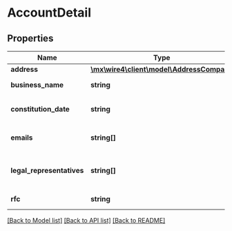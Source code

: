 # AccountDetail

## Properties
Name | Type | Description | Notes
------------ | ------------- | ------------- | -------------
**address** | [**\mx\wire4\client\model\AddressCompany**](AddressCompany.md) |  | [optional] 
**business_name** | **string** | El nombre del negocio | [optional] 
**constitution_date** | **string** | La fecha de constitución del negocio | [optional] 
**emails** | **string[]** | La lista de correos del negocio | [optional] 
**legal_representatives** | **string[]** | La lista de los representantes legales negocio | [optional] 
**rfc** | **string** | El RFC del negocio | [optional] 

[[Back to Model list]](../../README.md#documentation-for-models) [[Back to API list]](../../README.md#documentation-for-api-endpoints) [[Back to README]](../../README.md)

